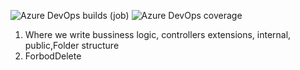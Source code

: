 ![Azure DevOps builds (job)](https://img.shields.io/azure-devops/build/eXpandDevOps/eXpandFramework/96) ![Azure DevOps coverage](https://img.shields.io/azure-devops/coverage/eXpandDevOps/eXpandFramework/96)


1. Where we write bussiness logic, controllers extensions, internal, public,Folder structure
2. ForbodDelete 